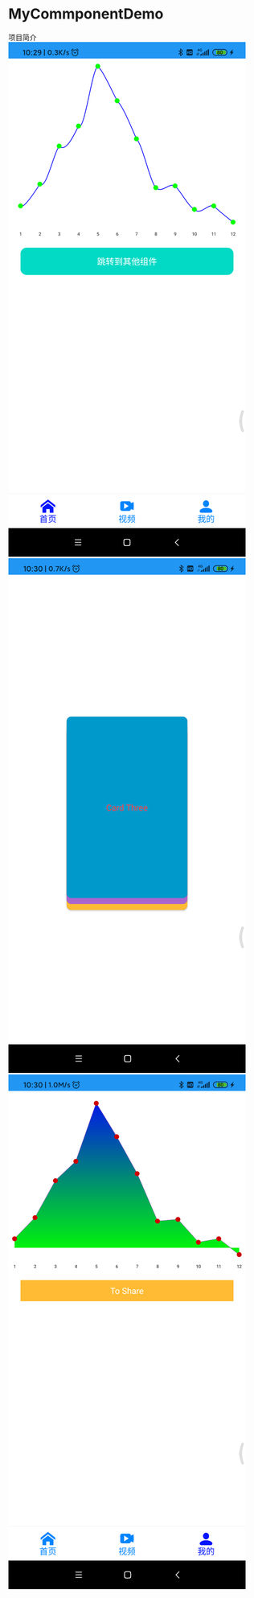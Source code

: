 # MyCommponentDemo
项目简介
![image](https://github.com/wolrdprogrammer9823/MyCommponentDemo/blob/master/app/src/main/res/iamgevideos/device-2020-07-21-102956.png)
![image](https://github.com/wolrdprogrammer9823/MyCommponentDemo/blob/master/app/src/main/res/iamgevideos/device-2020-07-21-103022.png)
![image](https://github.com/wolrdprogrammer9823/MyCommponentDemo/blob/master/app/src/main/res/iamgevideos/device-2020-07-21-103046.png)
